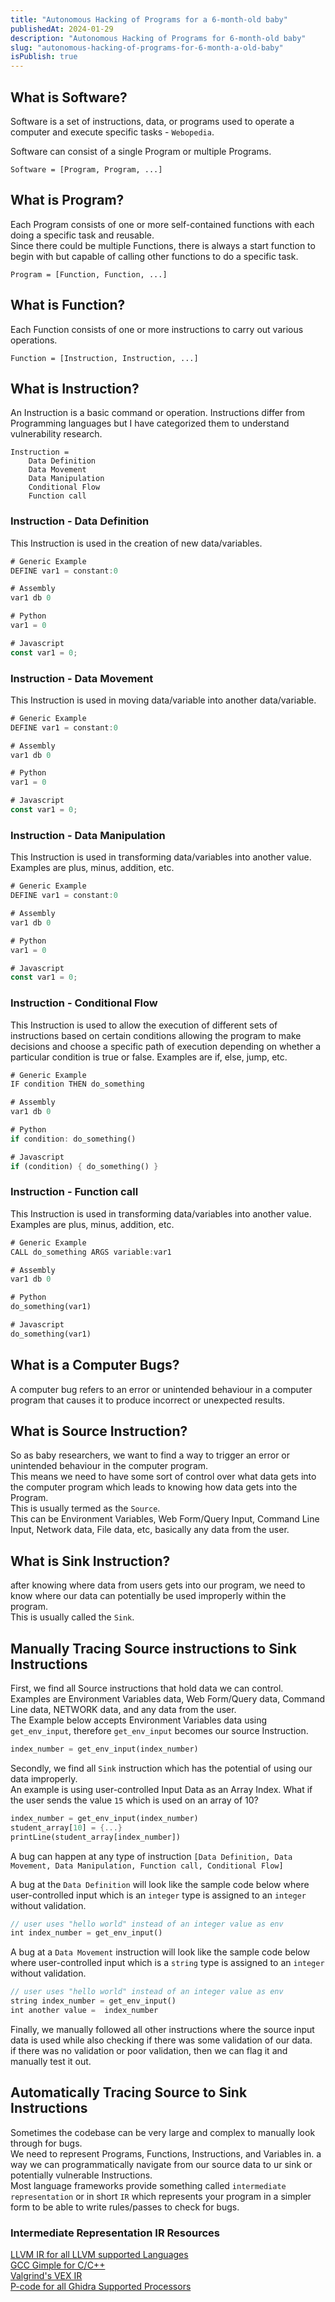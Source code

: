 ```yaml
---
title: "Autonomous Hacking of Programs for a 6-month-old baby"
publishedAt: 2024-01-29
description: "Autonomous Hacking of Programs for 6-month-old baby"
slug: "autonomous-hacking-of-programs-for-6-month-a-old-baby"
isPublish: true
---
```


## What is Software?
  
Software is a set of instructions, data, or programs used to operate a computer and execute specific tasks - `Webopedia`.


Software can consist of a single Program or multiple Programs.
```
Software = [Program, Program, ...]
```

## What is Program?
Each Program consists of one or more self-contained functions with each doing a specific task and reusable.  
Since there could be multiple Functions, there is always a start function to begin with but capable of calling other functions to do a specific task.
```
Program = [Function, Function, ...]
```

## What is Function?
Each Function consists of one or more instructions to carry out various operations. 
```
Function = [Instruction, Instruction, ...]
```

## What is Instruction?
An Instruction is a basic command or operation.
Instructions differ from Programming languages but I have categorized them to understand vulnerability research.
```
Instruction = 
    Data Definition  
    Data Movement           
    Data Manipulation    
    Conditional Flow         
    Function call        
```

### Instruction - Data Definition
This Instruction is used in the creation of new data/variables.
```rust
# Generic Example
DEFINE var1 = constant:0

# Assembly 
var1 db 0

# Python
var1 = 0

# Javascript
const var1 = 0;
```

### Instruction - Data Movement 
This Instruction is used in moving data/variable into another data/variable.
```rust
# Generic Example
DEFINE var1 = constant:0

# Assembly 
var1 db 0

# Python
var1 = 0

# Javascript
const var1 = 0;
```

### Instruction - Data Manipulation
This Instruction is used in transforming data/variables into another value.
Examples are plus, minus, addition, etc.
```rust
# Generic Example
DEFINE var1 = constant:0

# Assembly 
var1 db 0

# Python
var1 = 0

# Javascript
const var1 = 0;
```

### Instruction - Conditional Flow
This Instruction is used to allow the execution of different sets of instructions based on certain conditions allowing the program to make decisions and choose a specific path of execution depending on whether a particular condition is true or false.
Examples are if, else, jump, etc.
```rust
# Generic Example
IF condition THEN do_something

# Assembly 
var1 db 0

# Python
if condition: do_something()

# Javascript
if (condition) { do_something() }
```

### Instruction - Function call
This Instruction is used in transforming data/variables into another value.
Examples are plus, minus, addition, etc.
```rust
# Generic Example
CALL do_something ARGS variable:var1

# Assembly 
var1 db 0

# Python
do_something(var1)

# Javascript
do_something(var1)
```

## What is a Computer Bugs?
A computer bug refers to an error or unintended behaviour in a computer program that causes it to produce incorrect or unexpected results.

## What is Source Instruction?
So as baby researchers, we want to find a way to trigger an error or unintended behaviour in the computer program.  
This means we need to have some sort of control over what data gets into the computer program which leads to knowing how data gets into the Program.  
This is usually termed as the `Source`.  
This can be Environment Variables, Web Form/Query Input, Command Line Input,  Network data, File data, etc, basically any data from the user.

## What is Sink Instruction?
after knowing where data from users gets into our program, we need to know where our data can potentially be used improperly within the program.  
This is usually called the `Sink`.

## Manually Tracing Source instructions to Sink Instructions
First, we find all Source instructions that hold data we can control.  
Examples are Environment Variables data, Web Form/Query data, Command Line data, NETWORK data, and any data from the user.  
The Example below accepts Environment Variables data using `get_env_input`, therefore `get_env_input` becomes our source Instruction.
```rust
index_number = get_env_input(index_number)
```

Secondly, we find all `Sink` instruction which has the potential of using our data improperly.  
An example is using user-controlled Input Data as an Array Index. What if the user sends the value `15` which is used on an array of 10?
```rust
index_number = get_env_input(index_number)
student_array[10] = {...}
printLine(student_array[index_number])
```
A bug can happen at any type of instruction `[Data Definition, Data Movement, Data Manipulation, Function call, Conditional Flow]`

A bug at the `Data Definition` will look like the sample code below where user-controlled input which is an `integer` type is assigned to an `integer` without validation.
```rust
// user uses "hello world" instead of an integer value as env
int index_number = get_env_input()
```

A bug at a `Data Movement` instruction will look like the sample code below where user-controlled input which is a `string` type is assigned to an `integer` without validation.
```rust
// user uses "hello world" instead of an integer value as env
string index_number = get_env_input()
int another value =  index_number
```

Finally, we manually followed all other instructions where the source input data is used while also checking if there was some validation of our data.  
if there was no validation or poor validation, then we can flag it and manually test it out.  


## Automatically Tracing Source to Sink Instructions 
Sometimes the codebase can be very large and complex to manually look through for bugs.  
We need to represent Programs, Functions, Instructions, and Variables in. a way we can programmatically navigate from our source data to ur sink or potentially vulnerable Instructions.   
 Most language frameworks provide something called `intermediate representation` or in short `IR` which represents your program in a simpler form to be able to write rules/passes to check for bugs.   

### Intermediate Representation IR Resources 
[LLVM IR for all LLVM supported Languages](https://llvm.org/docs/LangRef.html)  
[GCC Gimple for C/C++](https://llvm.org/docs/LangRef.html)  
[Valgrind's VEX IR](https://github.com/angr/pyvex)  
[P-code for all Ghidra Supported Processors](https://riverloopsecurity.com/blog/2019/05/pcode/)
